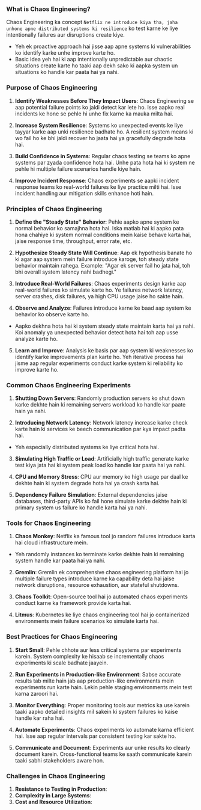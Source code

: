 
### **What is Chaos Engineering?**

Chaos Engineering ka concept `Netflix ne introduce kiya tha, jaha unhone apne distributed systems ki resilience` ko test karne ke liye intentionally failures aur disruptions create kiye. 
- Yeh ek proactive approach hai jisse aap apne systems ki vulnerabilities ko identify karke unhe improve karte ho. 
- Basic idea yeh hai ki aap intentionally unpredictable aur chaotic situations create karte ho taaki aap dekh sako ki aapka system un situations ko handle kar paata hai ya nahi.

### **Purpose of Chaos Engineering**

1. **Identify Weaknesses Before They Impact Users**: Chaos Engineering se aap potential failure points ko jaldi detect kar lete ho. Isse aapko real incidents ke hone se pehle hi unhe fix karne ka mauka milta hai.
   
2. **Increase System Resilience**: Systems ko unexpected events ke liye tayyar karke aap unki resilience badhate ho. A resilient system means ki wo fail ho ke bhi jaldi recover ho jaata hai ya gracefully degrade hota hai.

3. **Build Confidence in Systems**: Regular chaos testing se teams ko apne systems par zyada confidence hota hai. Unhe pata hota hai ki system ne pehle hi multiple failure scenarios handle kiye hain.

4. **Improve Incident Response**: Chaos experiments se aapki incident response teams ko real-world failures ke liye practice milti hai. Isse incident handling aur mitigation skills enhance hoti hain.

### **Principles of Chaos Engineering**

1. **Define the "Steady State" Behavior**: Pehle aapko apne system ke normal behavior ko samajhna hota hai. Iska matlab hai ki aapko pata hona chahiye ki system normal conditions mein kaise behave karta hai, jaise response time, throughput, error rate, etc.

2. **Hypothesize Steady State Will Continue**: Aap ek hypothesis banate ho ki agar aap system mein failure introduce karoge, toh steady state behavior maintain rahega. Example: "Agar ek server fail ho jata hai, toh bhi overall system latency nahi badhegi."

3. **Introduce Real-World Failures**: Chaos experiments design karke aap real-world failures ko simulate karte ho. Ye failures network latency, server crashes, disk failures, ya high CPU usage jaise ho sakte hain.

4. **Observe and Analyze**: Failures introduce karne ke baad aap system ke behavior ko observe karte ho. 
- Aapko dekhna hota hai ki system steady state maintain karta hai ya nahi. Koi anomaly ya unexpected behavior detect hota hai toh aap usse analyze karte ho.

5. **Learn and Improve**: Analysis ke basis par aap system ki weaknesses ko identify karke improvements plan karte ho. Yeh iterative process hai jisme aap regular experiments conduct karke system ki reliability ko improve karte ho.

### **Common Chaos Engineering Experiments**

1. **Shutting Down Servers**: Randomly production servers ko shut down karke dekhte hain ki remaining servers workload ko handle kar paate hain ya nahi.

2. **Introducing Network Latency**: Network latency increase karke check karte hain ki services ke beech communication par kya impact padta hai. 
- Yeh especially distributed systems ke liye critical hota hai.

3. **Simulating High Traffic or Load**: Artificially high traffic generate karke test kiya jata hai ki system peak load ko handle kar paata hai ya nahi.

4. **CPU and Memory Stress**: CPU aur memory ko high usage par daal ke dekhte hain ki system degrade hota hai ya crash karta hai.

5. **Dependency Failure Simulation**: External dependencies jaise databases, third-party APIs ko fail hone simulate karke dekhte hain ki primary system us failure ko handle karta hai ya nahi.

### **Tools for Chaos Engineering**

1. **Chaos Monkey**: Netflix ka famous tool jo random failures introduce karta hai cloud infrastructure mein. 
- Yeh randomly instances ko terminate karke dekhte hain ki remaining system handle kar paata hai ya nahi.

2. **Gremlin**: Gremlin ek comprehensive chaos engineering platform hai jo multiple failure types introduce karne ka capability deta hai jaise network disruptions, resource exhaustion, aur stateful shutdowns.

3. **Chaos Toolkit**: Open-source tool hai jo automated chaos experiments conduct karne ka framework provide karta hai.

4. **Litmus**: Kubernetes ke liye chaos engineering tool hai jo containerized environments mein failure scenarios ko simulate karta hai.

### **Best Practices for Chaos Engineering**

1. **Start Small**: Pehle chhote aur less critical systems par experiments karein. System complexity ke hisaab se incrementally chaos experiments ki scale badhate jaayein.

2. **Run Experiments in Production-like Environment**: Sabse accurate results tab milte hain jab aap production-like environments mein experiments run karte hain. Lekin pehle staging environments mein test karna zaroori hai.

3. **Monitor Everything**: Proper monitoring tools aur metrics ka use karein taaki aapko detailed insights mil sakein ki system failures ko kaise handle kar raha hai.

4. **Automate Experiments**: Chaos experiments ko automate karna efficient hai. Isse aap regular intervals par consistent testing kar sakte ho.

5. **Communicate and Document**: Experiments aur unke results ko clearly document karein. Cross-functional teams ke saath communicate karein taaki sabhi stakeholders aware hon.

### **Challenges in Chaos Engineering**

1. **Resistance to Testing in Production**: 
2. **Complexity in Large Systems**:
3. **Cost and Resource Utilization**: 

